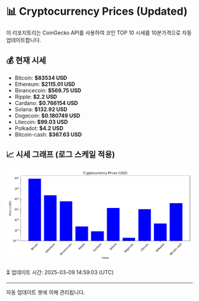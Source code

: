
# 📊 Cryptocurrency Prices (Updated)

이 리포지토리는 CoinGecko API를 사용하여 코인 TOP 10 시세를 10분가격으로 자동 업데이트합니다.

## 💰 현재 시세
- Bitcoin: **$83534 USD**
- Ethereum: **$2115.01 USD**
- Binancecoin: **$569.75 USD**
- Ripple: **$2.2 USD**
- Cardano: **$0.766154 USD**
- Solana: **$132.92 USD**
- Dogecoin: **$0.180749 USD**
- Litecoin: **$99.03 USD**
- Polkadot: **$4.2 USD**
- Bitcoin-cash: **$367.63 USD**

## 📈 시세 그래프 (로그 스케일 적용)
![Crypto Prices](crypto_prices.png)

⏳ 업데이트 시간: 2025-03-09 14:59:03 (UTC)

---
자동 업데이트 봇에 의해 관리됩니다.
